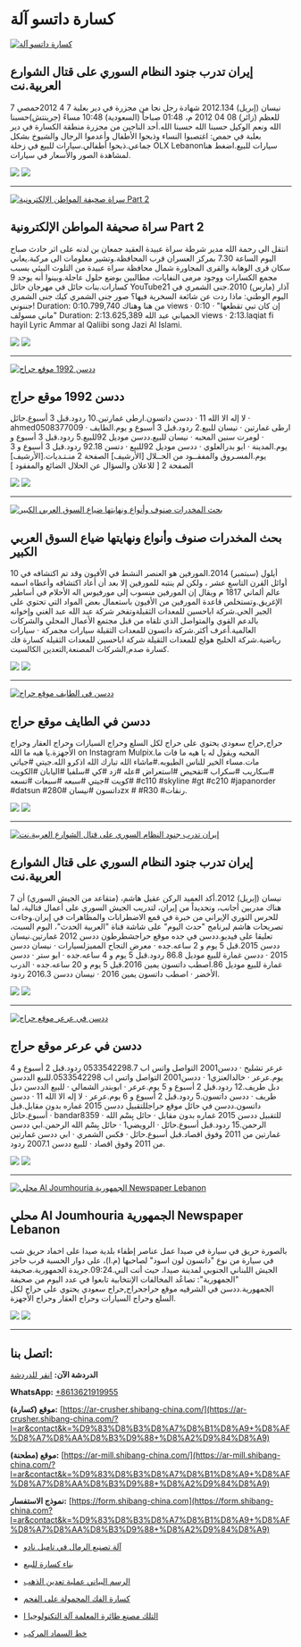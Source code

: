 # كسارة داتسو آلة

<a href="https://swt.shibang-china.com/?l=ar&img&k=%D9%83%D8%B3%D8%A7%D8%B1%D8%A9+%D8%AF%D8%A7%D8%AA%D8%B3%D9%88+%D8%A2%D9%84%D8%A9" target="_blank">![كسارة داتسو آلة](http://static.shibang-china.com/all-800x300/397.jpg)</a>

## إيران تدرب جنود النظام السوري على قتال الشوارع العربية.نت
7 نيسان (إبريل) 2012.134 شهادة رجل نجا من مجزرة في دير بعلبة 7 4 2012حمصي للعظم (زائر) 08 04 2012 م، 01:48 صباحاً (السعودية) 10:48 مساءً (جرينتش)حسبنا الله ونعم الوكيل حسبنا الله حسبنا الله.أحد الناجين من مجزرة منطقة الكسارة في دير بعلبة في حمص: اغتصبوا النساء وذبحوا الأطفال وأعدموا الرجال والشيوخ بشكل جماعي.ذبحوا أطفالي.سيارات للبيع في زحلة OLX Lebanonسيارات للبيع.اضغط هنا لمشاهدة الصور والأسعار في سيارات.


<a href="https://whatsapp.shibangsoft.com/WhatsApp.php" target="_blank" title="WhatsApp">![](http://static.shibang-china.com/icon/whatsapp.png)</a> <a href="https://swt.shibang-china.com/?l=ar&icon&k=%D9%83%D8%B3%D8%A7%D8%B1%D8%A9+%D8%AF%D8%A7%D8%AA%D8%B3%D9%88+%D8%A2%D9%84%D8%A9" target="_blank">![](http://static.shibang-china.com/icon/chat-ar.png)</a>

---

<a href="https://swt.shibang-china.com/?l=ar&img&k=%D9%83%D8%B3%D8%A7%D8%B1%D8%A9+%D8%AF%D8%A7%D8%AA%D8%B3%D9%88+%D8%A2%D9%84%D8%A9" target="_blank">![سراة صحيفة المواطن الإلكترونية Part 2](http://static.shibang-china.com/all-800x300/363.jpg)</a>

## سراة صحيفة المواطن الإلكترونية Part 2
انتقل الى رحمة الله مدير شرطة سراة عبيدة العقيد جمعان بن لدنه علی اثر حادث صباح اليوم الساعة 7.30 بمركز العسران قرب المحافظة.وتشير معلومات الى مركبة.يعاني سكان قرى الوهابة والقرى المجاورة شمال محافظة سراة عبيدة من التلوث البيئي بسبب مجمع الكسارات ووجود مرمى النفايات، مطالبين بوضع حلول عاجلة.وبينوا أنه يوجد 9 كسارات.بنات حائل في مهرجان حائل YouTube21 آذار (مارس) 2010.جنى الشمري في اليوم الوطني: ماذا ردت عن شائعة السخرية فيها؟ صور جنى الشمري كيك جنى الشمري جننوني! Duration: 0:10.من هنا وهناك 799,740 views &middot; 0:10 &middot; &quot;إن كان تبي تقطعها ماني مسولف&quot; Duration: 2:13.الحمياني عبد الله 625,389 views &middot; 2:13.laqiat fi hayil Lyric Ammar al Qaliibi song Jazi Al Islami.


<a href="https://whatsapp.shibangsoft.com/WhatsApp.php" target="_blank" title="WhatsApp">![](http://static.shibang-china.com/icon/whatsapp.png)</a> <a href="https://swt.shibang-china.com/?l=ar&icon&k=%D9%83%D8%B3%D8%A7%D8%B1%D8%A9+%D8%AF%D8%A7%D8%AA%D8%B3%D9%88+%D8%A2%D9%84%D8%A9" target="_blank">![](http://static.shibang-china.com/icon/chat-ar.png)</a>

---

<a href="https://swt.shibang-china.com/?l=ar&img&k=%D9%83%D8%B3%D8%A7%D8%B1%D8%A9+%D8%AF%D8%A7%D8%AA%D8%B3%D9%88+%D8%A2%D9%84%D8%A9" target="_blank">![ددسن 1992 موقع حراج](http://static.shibang-china.com/all-800x300/1531.jpg)</a>

## ددسن 1992 موقع حراج
لا إله الا الله 11 &middot; ددسن داتسون.ارطى غمارتين.10 ردود.قبل 3 أسبوع.حائل &middot; ahmed0508377009 &middot; ارطى غمارتين &middot; نيسان للبيع.2 ردود.قبل 3 أسبوع و يوم.الطايف &middot; لومرت سنين المحبه &middot; نيسان للبيع.ددسن موديل 92للبيع.5 ردود.قبل 3 أسبوع و يوم.المدينة &middot; ابو بدرالعلوي &middot; ددسن موديل 92للبيع &middot; دتسن 92.18 ردود.قبل 3 أسبوع و 3 يوم.المسـروق والمفقــود من الحــلال [الأرشيف] الصفحة 2 منـتـديات.[الأرشيف] الصفحة 2 [ للاعلان والسؤال عن الحلال الضائع والمفقود ]


<a href="https://whatsapp.shibangsoft.com/WhatsApp.php" target="_blank" title="WhatsApp">![](http://static.shibang-china.com/icon/whatsapp.png)</a> <a href="https://swt.shibang-china.com/?l=ar&icon&k=%D9%83%D8%B3%D8%A7%D8%B1%D8%A9+%D8%AF%D8%A7%D8%AA%D8%B3%D9%88+%D8%A2%D9%84%D8%A9" target="_blank">![](http://static.shibang-china.com/icon/chat-ar.png)</a>

---

<a href="https://swt.shibang-china.com/?l=ar&img&k=%D9%83%D8%B3%D8%A7%D8%B1%D8%A9+%D8%AF%D8%A7%D8%AA%D8%B3%D9%88+%D8%A2%D9%84%D8%A9" target="_blank">![بحث المخدرات صنوف وأنواع ونهايتها ضياع السوق العربي الكبير](http://static.shibang-china.com/all-800x300/752.jpg)</a>

## بحث المخدرات صنوف وأنواع ونهايتها ضياع السوق العربي الكبير
10 أيلول (سبتمبر) 2014.المورفين هو العنصر النشط في الأفيون وقد تم اكتشافه في أوائل القرن التاسع عشر ، ولكن لم ينتبه للمورفين إلا بعد أن أعاد اكتشافه وأعطاه اسمه عالم ألماني 1817 م ويقال إن المورفين منسوب إلى مورفيوس اله الأحلام في أساطير الإغريق.وتستخلص قاعدة المورفين من الأفيون باستعمال بعض المواد التي تحتوي على الجير الحي.شركة اباحسين للمعدات الثقيلةوتفخر شركة عبد الله عبد الغني وإخوانه بالدعم القوي والمتواصل الذي تلقاه من قبل مجتمع الأعمال المحلي والشركات العالمية.أعرف أكثر.شركة داتسون للمعدات الثقيلة سيارات مجمركة · سيارات رياضية.شركة الخليج هولج للمعدات الثقيلة شركة اباحسين للمعدات الثقيلة كسارة فك كسارة صدم,الشركات المصنعة,التعدين الكالسيت.


<a href="https://whatsapp.shibangsoft.com/WhatsApp.php" target="_blank" title="WhatsApp">![](http://static.shibang-china.com/icon/whatsapp.png)</a> <a href="https://swt.shibang-china.com/?l=ar&icon&k=%D9%83%D8%B3%D8%A7%D8%B1%D8%A9+%D8%AF%D8%A7%D8%AA%D8%B3%D9%88+%D8%A2%D9%84%D8%A9" target="_blank">![](http://static.shibang-china.com/icon/chat-ar.png)</a>

---

<a href="https://swt.shibang-china.com/?l=ar&img&k=%D9%83%D8%B3%D8%A7%D8%B1%D8%A9+%D8%AF%D8%A7%D8%AA%D8%B3%D9%88+%D8%A2%D9%84%D8%A9" target="_blank">![ددسن في الطايف موقع حراج](http://static.shibang-china.com/all-800x300/361.jpg)</a>

## ددسن في الطايف موقع حراج
حراج,حراج سعودي يحتوي على حراج لكل السلع وحراج السيارات وحراج العقار وحراج الأجهزة.يا هيه ما الله on Instagram Mulpix.المحبه ويقول له يا هيه ما فات ما مات.مساء الخير للناس الطيوبه.#ماشاء الله تبارك الله اذكرو الله.جيتي #جياتي #سكاريب #سكراب #تقحيص #استعراض #عله #زد #كي #سلفيا #اليابان #الكويت #كويت #جيتي #سبعه #سبعات #تسعه #c110 #skyline #gt #c210 #japanorder #datsun #داتسون #نيسان #280zx # #R30 #رنقات.


<a href="https://whatsapp.shibangsoft.com/WhatsApp.php" target="_blank" title="WhatsApp">![](http://static.shibang-china.com/icon/whatsapp.png)</a> <a href="https://swt.shibang-china.com/?l=ar&icon&k=%D9%83%D8%B3%D8%A7%D8%B1%D8%A9+%D8%AF%D8%A7%D8%AA%D8%B3%D9%88+%D8%A2%D9%84%D8%A9" target="_blank">![](http://static.shibang-china.com/icon/chat-ar.png)</a>

---

<a href="https://swt.shibang-china.com/?l=ar&img&k=%D9%83%D8%B3%D8%A7%D8%B1%D8%A9+%D8%AF%D8%A7%D8%AA%D8%B3%D9%88+%D8%A2%D9%84%D8%A9" target="_blank">![إيران تدرب جنود النظام السوري على قتال الشوارع العربية.نت](http://static.shibang-china.com/all-800x300/374.jpg)</a>

## إيران تدرب جنود النظام السوري على قتال الشوارع العربية.نت
7 نيسان (إبريل) 2012.أكد العميد الركن عقيل هاشم، (متقاعد من الجيش السوري) أن هناك مدربين أجانب، وتحديداً من إيران، لتدريب الجيش السوري على أعمال قتالية، لما للحرس الثوري الإيراني من خبرة في قمع الاضطرابات والمظاهرات في إيران.وجاءت تصريحات هاشم لبرنامج &quot;حدث اليوم&quot; على شاشة قناة &quot;العربية الحدث&quot;، اليوم السبت، تعليقا على فيديو.ددسن في جده موقع حراجشطرطون ددسن 2012 غمارتين.نيسان ددسن 2015.قبل 5 يوم و 2 ساعه.جده &middot; معرض النجاح المميزلسيارات &middot; نيسان ددسن 2015 &middot; ددسن غمارة للبيع موديل 86.8 ردود.قبل 5 يوم و 4 ساعه.جده &middot; ابو ستر &middot; ددسن غمارة للبيع موديل 86.اصطب داتسون يمين 2016.قبل 5 يوم و 20 ساعه.جده &middot; الدرب الأخضر &middot; اصطب داتسون يمين 2016 &middot; نيسان ددسن 2016.3 ردود.


<a href="https://whatsapp.shibangsoft.com/WhatsApp.php" target="_blank" title="WhatsApp">![](http://static.shibang-china.com/icon/whatsapp.png)</a> <a href="https://swt.shibang-china.com/?l=ar&icon&k=%D9%83%D8%B3%D8%A7%D8%B1%D8%A9+%D8%AF%D8%A7%D8%AA%D8%B3%D9%88+%D8%A2%D9%84%D8%A9" target="_blank">![](http://static.shibang-china.com/icon/chat-ar.png)</a>

---

<a href="https://swt.shibang-china.com/?l=ar&img&k=%D9%83%D8%B3%D8%A7%D8%B1%D8%A9+%D8%AF%D8%A7%D8%AA%D8%B3%D9%88+%D8%A2%D9%84%D8%A9" target="_blank">![ددسن في عرعر موقع حراج](http://static.shibang-china.com/all-800x300/397.jpg)</a>

## ددسن في عرعر موقع حراج
عرعر تشليح &middot; ددسن2001 التواصل واتس اب 0533542298.7 ردود.قبل 2 أسبوع و 4 يوم.عرعر &middot; خالدالعنزي1 &middot; ددسن2001 التواصل واتس اب 0533542298.للبيع الددسن دبل طريف.12 ردود.قبل 2 أسبوع و 5 يوم.عرعر &middot; ابوبندر الشمالي &middot; للبيع الددسن دبل طريف &middot; ددسن داتسون.5 ردود.قبل 2 أسبوع و 6 يوم.عرعر &middot; لا إله الا الله 11 &middot; ددسن داتسون.ددسن في حائل موقع حراجللتقبيل ددسن 2015 غماره بدون مقابل.قبل أسبوع.حائل &middot; bandar8359 &middot; للتقبيل ددسن 2015 غماره بدون مقابل &middot; حائل بِسْم الله الرحمن.15 ردود.قبل أسبوع.حائل &middot; الرويضي1 &middot; حائل بِسْم الله الرحمن.ابي ددسن غمارتين من 2011 وفوق اقصاد.قبل أسبوع.حائل &middot; فكس الشمري &middot; ابي ددسن غمارتين من 2011 وفوق اقصاد &middot; للبيع ددسن 2007.1 ردود.


<a href="https://whatsapp.shibangsoft.com/WhatsApp.php" target="_blank" title="WhatsApp">![](http://static.shibang-china.com/icon/whatsapp.png)</a> <a href="https://swt.shibang-china.com/?l=ar&icon&k=%D9%83%D8%B3%D8%A7%D8%B1%D8%A9+%D8%AF%D8%A7%D8%AA%D8%B3%D9%88+%D8%A2%D9%84%D8%A9" target="_blank">![](http://static.shibang-china.com/icon/chat-ar.png)</a>

---

<a href="https://swt.shibang-china.com/?l=ar&img&k=%D9%83%D8%B3%D8%A7%D8%B1%D8%A9+%D8%AF%D8%A7%D8%AA%D8%B3%D9%88+%D8%A2%D9%84%D8%A9" target="_blank">![محلي Al Joumhouria الجمهورية Newspaper Lebanon](http://static.shibang-china.com/all-800x300/867.jpg)</a>

## محلي Al Joumhouria الجمهورية Newspaper Lebanon
بالصورة حريق في سيارة في صيدا عمل عناصر إطفاء بلدية صيدا على اخماد حريق شب في سيارة من نوع &quot;داتسون لون اسود&quot; لصاحبها (م.ا)، على دوار الحسبة قرب حاجز الجيش اللبناني الجنوبي لمدينة صيدا، حيث أتت الني.09:24.جريدة الجمهورية.صحيفة &quot;الجمهورية&quot;: تصاعُد المخالفات الإنتخابية تابعوا في عدد اليوم من صحيفة الجمهورية.ددسن في الشرقيه موقع حراجحراج,حراج سعودي يحتوي على حراج لكل السلع وحراج السيارات وحراج العقار وحراج الأجهزة.


<a href="https://whatsapp.shibangsoft.com/WhatsApp.php" target="_blank" title="WhatsApp">![](http://static.shibang-china.com/icon/whatsapp.png)</a> <a href="https://swt.shibang-china.com/?l=ar&icon&k=%D9%83%D8%B3%D8%A7%D8%B1%D8%A9+%D8%AF%D8%A7%D8%AA%D8%B3%D9%88+%D8%A2%D9%84%D8%A9" target="_blank">![](http://static.shibang-china.com/icon/chat-ar.png)</a>

---
## اتصل بنا:

**الدردشة الآن:** [انقر للدردشة](https://swt.shibang-china.com?l=ar&contact&k=%D9%83%D8%B3%D8%A7%D8%B1%D8%A9+%D8%AF%D8%A7%D8%AA%D8%B3%D9%88+%D8%A2%D9%84%D8%A9)

**WhatsApp:**  [+8613621919955](https://whatsapp.shibangsoft.com/WhatsApp.php)

**موقع (كسارة):** [https://ar-crusher.shibang-china.com/](https://ar-crusher.shibang-china.com/?l=ar&contact&k=%D9%83%D8%B3%D8%A7%D8%B1%D8%A9+%D8%AF%D8%A7%D8%AA%D8%B3%D9%88+%D8%A2%D9%84%D8%A9)

**موقع (مطحنة):** [https://ar-mill.shibang-china.com/](https://ar-mill.shibang-china.com/?l=ar&contact&k=%D9%83%D8%B3%D8%A7%D8%B1%D8%A9+%D8%AF%D8%A7%D8%AA%D8%B3%D9%88+%D8%A2%D9%84%D8%A9)

**نموذج الاستفسار:** [https://form.shibang-china.com](https://form.shibang-china.com?l=ar&contact&k=%D9%83%D8%B3%D8%A7%D8%B1%D8%A9+%D8%AF%D8%A7%D8%AA%D8%B3%D9%88+%D8%A2%D9%84%D8%A9)

* [آلة تصنيع الرمال في تاميل نادو](../27/%D8%A2%D9%84%D8%A9%20%D8%AA%D8%B5%D9%86%D9%8A%D8%B9%20%D8%A7%D9%84%D8%B1%D9%85%D8%A7%D9%84%20%D9%81%D9%8A%20%D8%AA%D8%A7%D9%85%D9%8A%D9%84%20%D9%86%D8%A7%D8%AF%D9%88.md)

* [بناء كسارة للبيع](../30/%D8%A8%D9%86%D8%A7%D8%A1%20%D9%83%D8%B3%D8%A7%D8%B1%D8%A9%20%D9%84%D9%84%D8%A8%D9%8A%D8%B9.md)

* [الرسم البياني عملية تعدين الذهب](../29/%D8%A7%D9%84%D8%B1%D8%B3%D9%85%20%D8%A7%D9%84%D8%A8%D9%8A%D8%A7%D9%86%D9%8A%20%D8%B9%D9%85%D9%84%D9%8A%D8%A9%20%D8%AA%D8%B9%D8%AF%D9%8A%D9%86%20%D8%A7%D9%84%D8%B0%D9%87%D8%A8.md)

* [كسارة الفك المحمولة على الفحم](../26/%D9%83%D8%B3%D8%A7%D8%B1%D8%A9%20%D8%A7%D9%84%D9%81%D9%83%20%D8%A7%D9%84%D9%85%D8%AD%D9%85%D9%88%D9%84%D8%A9%20%D8%B9%D9%84%D9%89%20%D8%A7%D9%84%D9%81%D8%AD%D9%85.md)

* [التلك مصنع طائرة المعلمة آلة التكنولوجيا ا](../28/%D8%A7%D9%84%D8%AA%D9%84%D9%83%20%D9%85%D8%B5%D9%86%D8%B9%20%D8%B7%D8%A7%D8%A6%D8%B1%D8%A9%20%D8%A7%D9%84%D9%85%D8%B9%D9%84%D9%85%D8%A9%20%D8%A2%D9%84%D8%A9%20%D8%A7%D9%84%D8%AA%D9%83%D9%86%D9%88%D9%84%D9%88%D8%AC%D9%8A%D8%A7%20%D8%A7.md)

* [خط السماد المركب](../30/%D8%AE%D8%B7%20%D8%A7%D9%84%D8%B3%D9%85%D8%A7%D8%AF%20%D8%A7%D9%84%D9%85%D8%B1%D9%83%D8%A8.md)